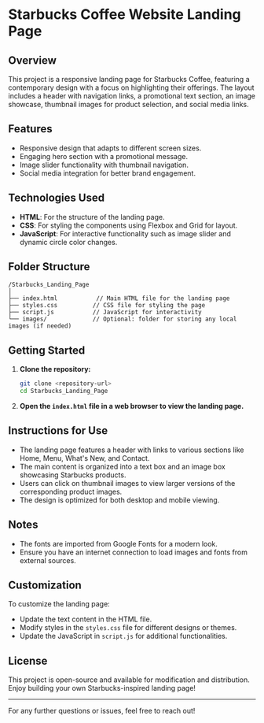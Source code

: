 # Starbucks Coffee Website Landing Page

## Overview
This project is a responsive landing page for Starbucks Coffee, featuring a contemporary design with a focus on highlighting their offerings. The layout includes a header with navigation links, a promotional text section, an image showcase, thumbnail images for product selection, and social media links.

## Features
- Responsive design that adapts to different screen sizes.
- Engaging hero section with a promotional message.
- Image slider functionality with thumbnail navigation.
- Social media integration for better brand engagement.

## Technologies Used
- **HTML**: For the structure of the landing page.
- **CSS**: For styling the components using Flexbox and Grid for layout.
- **JavaScript**: For interactive functionality such as image slider and dynamic circle color changes.

## Folder Structure
```
/Starbucks_Landing_Page
│
├── index.html           // Main HTML file for the landing page
├── styles.css          // CSS file for styling the page
├── script.js           // JavaScript for interactivity
└── images/             // Optional: folder for storing any local images (if needed)
```

## Getting Started
1. **Clone the repository:**
   ```bash
   git clone <repository-url>
   cd Starbucks_Landing_Page
   ```

2. **Open the `index.html` file in a web browser to view the landing page.**

## Instructions for Use
- The landing page features a header with links to various sections like Home, Menu, What's New, and Contact.
- The main content is organized into a text box and an image box showcasing Starbucks products.
- Users can click on thumbnail images to view larger versions of the corresponding product images.
- The design is optimized for both desktop and mobile viewing.

## Notes
- The fonts are imported from Google Fonts for a modern look.
- Ensure you have an internet connection to load images and fonts from external sources.

## Customization
To customize the landing page:
- Update the text content in the HTML file.
- Modify styles in the `styles.css` file for different designs or themes.
- Update the JavaScript in `script.js` for additional functionalities.

## License
This project is open-source and available for modification and distribution. Enjoy building your own Starbucks-inspired landing page!

---

For any further questions or issues, feel free to reach out!
